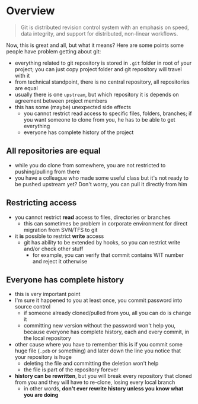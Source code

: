 Overview
========

> Git is distributed revision control system with an emphasis on speed, data integrity, and support for distributed, non-linear workflows.

Now, this is great and all, but what it means? Here are some points some people have problem getting about git:

* everything related to git repository is stored in `.git` folder in root of your project; you can just copy project folder and git repository will travel with it
* from technical standpoint, there is no central repository, all repositories are equal
* usually there is one `upstream`, but which repository it is depends on agreement between project members
* this has some (maybe) unexpected side effects
	* you cannot restrict read access to specific files, folders, branches; if you want someone to clone from you, he has to be able to get everything
	* everyone has complete history of the project

All repositories are equal
--------------------------

* while you do clone from somewhere, you are not restricted to pushing/pulling from there
* you have a colleague who made some useful class but it's not ready to be pushed upstream yet? Don't worry, you can pull it directly from him

Restricting access
------------------

* you cannot restrict **read** access to files, directories or branches
	* this can sometimes be problem in corporate environment for direct migration from SVN/TFS to git
* it **is** possible to restrict **write** access
	* git has ability to be extended by hooks, so you can restrict write and/or check other stuff
		* for example, you can verify that commit contains WIT number and reject it otherwise

Everyone has complete history
-----------------------------

* this is very important point
* I'm sure it happened to you at least once, you commit password into source control
	* if someone already cloned/pulled from you, all you can do is change it
	* committing new version without the password won't help you, because everyone has complete history, each and every commit, in the local repository
* other cause where you have to remember this is if you commit some huge file (`.pdb` or something) and later down the line you notice  that your repository is huge
	* deleting the file and committing the deletion won't help
	* the file is part of the repository forever
* **history can be rewritten**, but you will break every repository that cloned from you and they will have to re-clone, losing every local branch
	* in other words, **don't ever rewrite history unless you know what you are doing**

